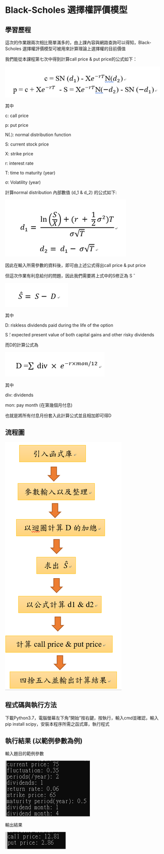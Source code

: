 # Black-Scholes 選擇權評價模型
## 學習歷程

這次的作業跟兩次相比簡單滿多的，由上課內容與網路查詢可以得知，Black-Scholes 選擇權評價模型可被用來計算理論上選擇權的目前價值

我們能從本課程第七次中得到計算call price & put price的公式如下：

<img src="https://github.com/jenny56402/Financial_Engineering/blob/master/HW4/image/1.PNG"/>

其中

c: call price

p: put price

N(.): normal distribution function

S: current stock price

X: strike price

r: interest rate

T: time to maturity (year)

σ: Volatility (year)


計算normal distribution 內部數值 (d_1  & d_2) 的公式如下:

<img src="https://github.com/jenny56402/Financial_Engineering/blob/master/HW4/image/2.PNG"/>

因此在輸入所需參數的資料後，即可由上述公式得出call price & put price

但這次作業有利息給付的問題，因此我們需要將上式中的S修正為 S ̂ 

<img src="https://github.com/jenny56402/Financial_Engineering/blob/master/HW4/image/3.PNG"/>

其中

D: riskless dividends paid during the life of the option

S ̂: expected present value of both capital gains and other risky dividends

而D的計算公式為

<img src="https://github.com/jenny56402/Financial_Engineering/blob/master/HW4/image/4.PNG"/>

其中

div: dividends

mon: pay month (在第幾個月付息)


也就是將所有付息月份套入此計算公式並且相加即可得D


## 流程圖

<img src="https://github.com/jenny56402/Financial_Engineering/blob/master/HW4/image/5.PNG"/>

## 程式碼與執行方法

下載Python3.7，電腦螢幕左下角”開始”按右鍵，按執行，輸入cmd並確認，輸入pip install scipy，安裝本程序所需之函式庫，執行程式

## 執行結果 (以範例參數為例)

輸入題目的範例參數

<img src="https://github.com/jenny56402/Financial_Engineering/blob/master/HW4/image/6.png"/>

輸出結果

<img src="https://github.com/jenny56402/Financial_Engineering/blob/master/HW4/image/7.png"/>


